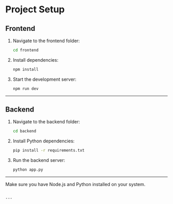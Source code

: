 # Project Setup

## Frontend

1. Navigate to the frontend folder:

   ```bash
   cd frontend
   ```

2. Install dependencies:

   ```bash
   npm install
   ```

3. Start the development server:

   ```bash
   npm run dev
   ```

---

## Backend

1. Navigate to the backend folder:

   ```bash
   cd backend
   ```

2. Install Python dependencies:

   ```bash
   pip install -r requirements.txt
   ```

3. Run the backend server:

   ```bash
   python app.py
   ```

---

Make sure you have Node.js and Python installed on your system.
```

---
